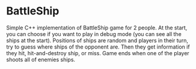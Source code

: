# BattleShip

Simple C++ implementation of BattleShip game for 2 people. At the start, you can choose if you want to play in debug mode (you can see all the ships at the start). Positions of ships are random and players in their turn, try to guess where ships of the opponent are. Then they get information if they hit, hit-and-destroy ship, or miss. Game ends when one of the player shoots all of enemies ships.
